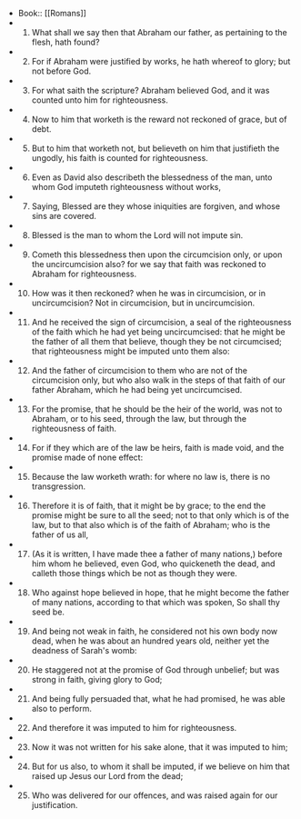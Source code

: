 - Book:: [[Romans]]
- 1. What shall we say then that Abraham our father, as pertaining to the flesh, hath found?
- 2. For if Abraham were justified by works, he hath whereof to glory; but not before God.
- 3. For what saith the scripture? Abraham believed God, and it was counted unto him for righteousness.
- 4. Now to him that worketh is the reward not reckoned of grace, but of debt.
- 5. But to him that worketh not, but believeth on him that justifieth the ungodly, his faith is counted for righteousness.
- 6. Even as David also describeth the blessedness of the man, unto whom God imputeth righteousness without works,
- 7. Saying, Blessed are they whose iniquities are forgiven, and whose sins are covered.
- 8. Blessed is the man to whom the Lord will not impute sin.
- 9. Cometh this blessedness then upon the circumcision only, or upon the uncircumcision also? for we say that faith was reckoned to Abraham for righteousness.
- 10. How was it then reckoned? when he was in circumcision, or in uncircumcision? Not in circumcision, but in uncircumcision.
- 11. And he received the sign of circumcision, a seal of the righteousness of the faith which he had yet being uncircumcised: that he might be the father of all them that believe, though they be not circumcised; that righteousness might be imputed unto them also:
- 12. And the father of circumcision to them who are not of the circumcision only, but who also walk in the steps of that faith of our father Abraham, which he had being yet uncircumcised.
- 13. For the promise, that he should be the heir of the world, was not to Abraham, or to his seed, through the law, but through the righteousness of faith.
- 14. For if they which are of the law be heirs, faith is made void, and the promise made of none effect:
- 15. Because the law worketh wrath: for where no law is, there is no transgression.
- 16. Therefore it is of faith, that it might be by grace; to the end the promise might be sure to all the seed; not to that only which is of the law, but to that also which is of the faith of Abraham; who is the father of us all,
- 17. (As it is written, I have made thee a father of many nations,) before him whom he believed, even God, who quickeneth the dead, and calleth those things which be not as though they were.
- 18. Who against hope believed in hope, that he might become the father of many nations, according to that which was spoken, So shall thy seed be.
- 19. And being not weak in faith, he considered not his own body now dead, when he was about an hundred years old, neither yet the deadness of Sarah's womb:
- 20. He staggered not at the promise of God through unbelief; but was strong in faith, giving glory to God;
- 21. And being fully persuaded that, what he had promised, he was able also to perform.
- 22. And therefore it was imputed to him for righteousness.
- 23. Now it was not written for his sake alone, that it was imputed to him;
- 24. But for us also, to whom it shall be imputed, if we believe on him that raised up Jesus our Lord from the dead;
- 25. Who was delivered for our offences, and was raised again for our justification.

